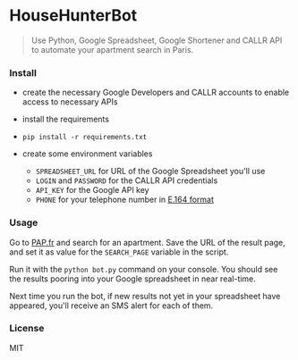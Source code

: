 HouseHunterBot
================
> Use Python, Google Spreadsheet, Google Shortener and CALLR API to automate your apartment search in Paris.


### Install

- create the necessary Google Developers and CALLR accounts to enable access to necessary APIs

- install the requirements

- ```
  pip install -r requirements.txt
  ```

- create some environment variables
    - `SPREADSHEET_URL` for URL of the Google Spreadsheet you'll use
    - `LOGIN` and `PASSWORD` for the CALLR API credentials
    - `API_KEY` for the Google API key
    - `PHONE` for your telephone number in [E.164 format](https://en.wikipedia.org/wiki/E.164)

### Usage

Go to [PAP.fr](http://www.pap.fr) and search for an apartment. Save the URL of the result page, and set it as value for the `SEARCH_PAGE` variable in the script.

Run it with the  `python bot.py` command on your console. You should see the results pooring into your Google spreadsheet in near real-time.

Next time you run the bot, if new results not yet in your spreadsheet have appeared, you'll receive an SMS alert for each of them.

### License

MIT
